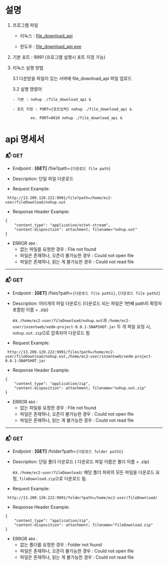 # 설명

1. 프로그램 파일

   - 리눅스 : [file_download_api](
https://github.com/the-flumen/simple_FileDownload/raw/main/file_download_api/target/x86_64-unknown-linux-gnu/release/file_download_api)

   - 윈도우 : [file_download_api.exe](
   https://github.com/the-flumen/simple_FileDownload/raw/main/file_download_api/target/release/file_download_api.exe)

2. 기본 포트 : 9991 (프로그램 실행시 포트 지정 가능)
   
3. 리눅스 실행 방법

   3.1 다운받을 파일이 있는 서버에 file_download_api 파일 업로드

   3.2 실행 명령어

       - 기본 : nohup ./file_download_api &

       - 포트 지정 : PORT={포트입력} nohup ./file_download_api &

               ex. PORT=8010 nohup ./file_download_api &


# api 명세서


### 📬 **GET**

- Endpoint : **[GET]**  /fiie?path=`{다운로드 file path}`

- Description: 단일 파일 다운로드

- Request  Example:

```
 http://13.209.120.222:9991/file?path=/home/ec2-user/fileDownload/nohup.out
```


- Response Header Example:

```
{
    "content_type": "application/octet-stream",
    "content-disposition": attachment; filename="nohup.out"
}
```
- ERROR `404` : 
    - 없는 파일을 요청한 경우 : File not found
    - 파일은 존재하나, 오픈이 불가능한 경우 : Could not open file
    - 파일은 존재하나, 읽는 게 불가능한 경우 : Could not read file
***

### 📬 **GET**

- Endpoint : **[GET]**  /fiies?path=`{다운로드 file path1},{다운로드 file path2}`

- Description: 어러개의 파일 다운로드 (다운로드 되는 파일은 1번째 path의 확장자 포함된 이름 + .zip)

     ex. `/home/ec2-user/fileDownload/nohup.out`과 `/home/ec2-user/inzentweb/xedm-project-0.0.1-SNAPSHOT.jar` 두 개 파일 요청 시, `nohup.out.zip`으로 압축되어 다운로드 됨

- Request  Example:

```
 http://13.209.120.222:9991/files?path=/home/ec2-user/fileDownload/nohup.out,/home/ec2-user/inzentweb/xedm-project-0.0.1-SNAPSHOT.jar
```


- Response Header Example:

```
{
    "content_type": "application/zip",
    "content-disposition": attachment; filename="nohup.out.zip"
}
```
- ERROR `404` : 
    - 없는 파일을 요청한 경우 : File not found
    - 파일은 존재하나, 오픈이 불가능한 경우 : Could not open file
    - 파일은 존재하나, 읽는 게 불가능한 경우 : Could not read file
***


### 📬 **GET**

- Endpoint : **[GET]**  /folder?path=`{다운로드 folder path1}`

- Description: 단일 폴더 다운로드 ( 다운로드 파일 이름은 폴더 이름 + .zip)

     ex. `/home/ec2-user/fileDownload/` 해당 폴더 하위의 모든 파일을 다운로드 요청, `fileDownload.zip`으로 다운로드 됨.

- Request  Example:

```
 http://13.209.120.222:9991/folder?path=/home/ec2-user/fileDownload/
```


- Response Header Example:

```
{
    "content_type": "application/zip",
    "content-disposition": attachment; filename="fileDownload.zip"
}
```
- ERROR `404` : 
    - 없는 폴더를 요청한 경우 : Folder not found
    - 파일은 존재하나, 오픈이 불가능한 경우 : Could not open file
    - 파일은 존재하나, 읽는 게 불가능한 경우 : Could not read file
